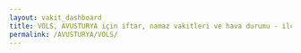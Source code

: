```yaml
---
layout: vakit_dashboard
title: VOLS, AVUSTURYA için iftar, namaz vakitleri ve hava durumu - ilçe/eyalet seç
permalink: /AVUSTURYA/VOLS/
---
```


<script type="text/javascript">
  var GLOBAL_COUNTRY = 'AVUSTURYA';
  var GLOBAL_CITY = 'VOLS';
  var GLOBAL_STATE = '';
  var lat = 72;
  var lon = 21;
</script>
